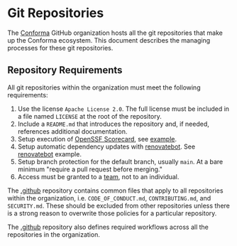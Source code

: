 # Git Repositories

The [Conforma](https://github.com/conforma) GitHub organization hosts all the
git repositories that make up the Conforma ecosystem. This document describes the
managing processes for these git repositories.

## Repository Requirements

All git repositories within the organization must meet the following requirements:

1. Use the license `Apache License 2.0`. The full license must be included in a file named `LICENSE`
   at the root of the repository.
1. Include a `README.md` that introduces the repository and, if needed, references additional
   documentation.
1. Setup execution of [OpenSSF Scorecard](https://github.com/ossf/scorecard), see
   [example](https://github.com/conforma/cli/blob/main/.github/workflows/scorecard.yml).
1. Setup automatic dependency updates with [renovatebot](https://docs.renovatebot.com/). See
   [renovatebot](https://github.com/conforma/cli/blob/main/renovate.json) example.
1. Setup branch protection for the default branch, usually `main`. At a bare minimum "require a pull
   request before merging."
1. Access must be granted to a [team](https://github.com/orgs/conforma/teams), not to
   an individual.

The [.github](https://github.com/conforma/.github) repository contains common files that
apply to all repositories within the organization, i.e. `CODE_OF_CONDUCT.md`, `CONTRIBUTING.md`,
and `SECURITY.md`. These should be excluded from other repositories unless there is a strong reason
to overwrite those policies for a particular repository.

The [.github](https://github.com/conforma/.github) repository also defines required
workflows across all the repositories in the organization.

